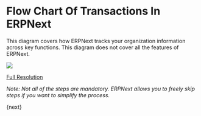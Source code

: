 # Flow Chart Of Transactions In ERPNext

This diagram covers how ERPNext tracks your organization information across key
functions. This diagram does not cover all the features of ERPNext.

![]({{docs_base_url}}/assets/old_images/erpnext/overview.png)


[Full Resolution]({{docs_base_url}}/assets/old_images/erpnext/overview.png)

_Note: Not all of the steps are mandatory. ERPNext allows you to freely skip
steps if you want to simplify the process._

{next}
